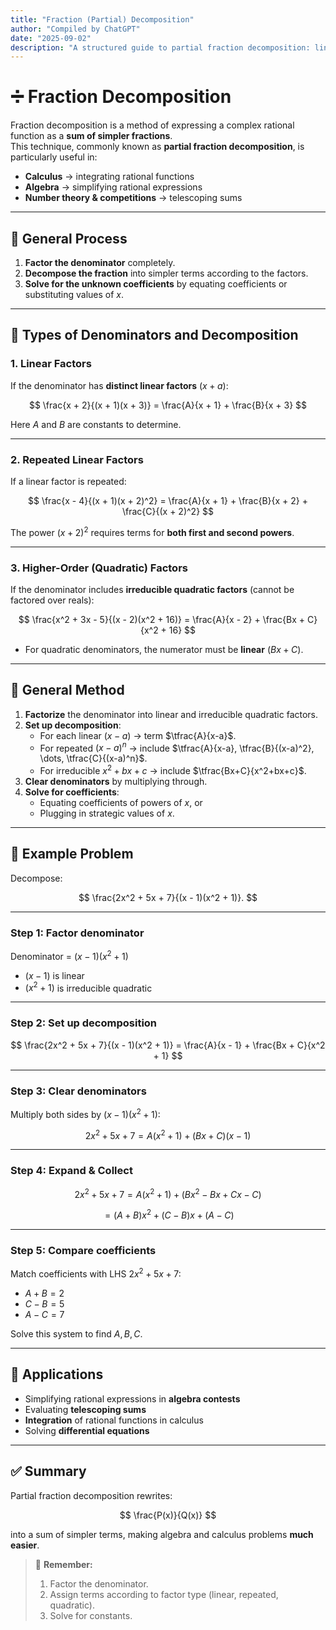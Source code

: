 ```yaml
---
title: "Fraction (Partial) Decomposition"
author: "Compiled by ChatGPT"
date: "2025-09-02"
description: "A structured guide to partial fraction decomposition: linear, repeated, and quadratic factors. Includes method, examples, and applications."
---
```


# ➗ Fraction Decomposition

Fraction decomposition is a method of expressing a complex rational function as a **sum of simpler fractions**.  
This technique, commonly known as **partial fraction decomposition**, is particularly useful in:

- **Calculus** → integrating rational functions  
- **Algebra** → simplifying rational expressions  
- **Number theory & competitions** → telescoping sums  

---

## 📝 General Process

1. **Factor the denominator** completely.  
2. **Decompose the fraction** into simpler terms according to the factors.  
3. **Solve for the unknown coefficients** by equating coefficients or substituting values of $x$.

---

## 📘 Types of Denominators and Decomposition

### 1. Linear Factors

If the denominator has **distinct linear factors** $(x+a)$:

$$
\frac{x + 2}{(x + 1)(x + 3)} = \frac{A}{x + 1} + \frac{B}{x + 3}
$$

Here $A$ and $B$ are constants to determine.

---

### 2. Repeated Linear Factors

If a linear factor is repeated:

$$
\frac{x - 4}{(x + 1)(x + 2)^2} = \frac{A}{x + 1} + \frac{B}{x + 2} + \frac{C}{(x + 2)^2}
$$

The power $(x+2)^2$ requires terms for **both first and second powers**.

---

### 3. Higher-Order (Quadratic) Factors

If the denominator includes **irreducible quadratic factors** (cannot be factored over reals):

$$
\frac{x^2 + 3x - 5}{(x - 2)(x^2 + 16)} = \frac{A}{x - 2} + \frac{Bx + C}{x^2 + 16}
$$

- For quadratic denominators, the numerator must be **linear** ($Bx+C$).  

---

## 🔎 General Method

1. **Factorize** the denominator into linear and irreducible quadratic factors.  
2. **Set up decomposition**:  
   - For each linear $(x-a)$ → term $\tfrac{A}{x-a}$.  
   - For repeated $(x-a)^n$ → include $\tfrac{A}{x-a}, \tfrac{B}{(x-a)^2}, \dots, \tfrac{C}{(x-a)^n}$.  
   - For irreducible $x^2+bx+c$ → include $\tfrac{Bx+C}{x^2+bx+c}$.  
3. **Clear denominators** by multiplying through.  
4. **Solve for coefficients**:  
   - Equating coefficients of powers of $x$, or  
   - Plugging in strategic values of $x$.

---

## 🧮 Example Problem

Decompose:

$$
\frac{2x^2 + 5x + 7}{(x - 1)(x^2 + 1)}.
$$

---

### Step 1: Factor denominator
Denominator = $(x - 1)(x^2 + 1)$  
- $(x-1)$ is linear  
- $(x^2+1)$ is irreducible quadratic  

---

### Step 2: Set up decomposition
$$
\frac{2x^2 + 5x + 7}{(x - 1)(x^2 + 1)}
= \frac{A}{x - 1} + \frac{Bx + C}{x^2 + 1}
$$

---

### Step 3: Clear denominators
Multiply both sides by $(x-1)(x^2+1)$:

$$
2x^2 + 5x + 7 = A(x^2+1) + (Bx + C)(x-1)
$$

---

### Step 4: Expand & Collect
$$
2x^2 + 5x + 7 = A(x^2+1) + (Bx^2 - Bx + Cx - C)
$$

$$
= (A + B)x^2 + (C - B)x + (A - C)
$$

---

### Step 5: Compare coefficients
Match coefficients with LHS $2x^2 + 5x + 7$:

- $A + B = 2$  
- $C - B = 5$  
- $A - C = 7$  

Solve this system to find $A, B, C$.

---

## 📌 Applications

- Simplifying rational expressions in **algebra contests**  
- Evaluating **telescoping sums**  
- **Integration** of rational functions in calculus  
- Solving **differential equations**  

---

## ✅ Summary

Partial fraction decomposition rewrites:

$$
\frac{P(x)}{Q(x)}
$$

into a sum of simpler terms, making algebra and calculus problems **much easier**.

> 🔑 **Remember:**  
> 1. Factor the denominator.  
> 2. Assign terms according to factor type (linear, repeated, quadratic).  
> 3. Solve for constants.  
